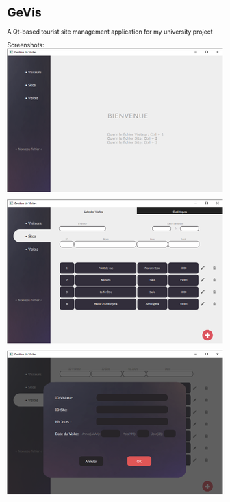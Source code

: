 # GeVis
A Qt-based tourist site management application for my university project

Screenshots: <br>
![alt text](https://github.com/Annaick/GeVis/blob/afdce1362ab52582a223cd0f2c863243d26f05f6/menu.png)

![alt text](https://github.com/Annaick/GeVis/blob/afdce1362ab52582a223cd0f2c863243d26f05f6/menu_site.png)

![alt text](https://github.com/Annaick/GeVis/blob/afdce1362ab52582a223cd0f2c863243d26f05f6/ajout_visite.png)
